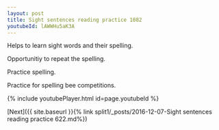 ```yaml
---
layout: post
title: Sight sentences reading practice 1082
youtubeId: lAWWHu5aK3A
---
```

 
 
Helps to learn sight words and their spelling.

Opportunitiy to repeat the spelling. 

Practice spelling. 
 
Practice for spelling bee competitions. 
 
{% include youtubePlayer.html id=page.youtubeId %}
 
 

[Next]({{ site.baseurl }}{% link  split1/_posts/2016-12-07-Sight sentences reading practice 622.md%})
 

